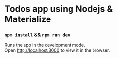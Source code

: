 # Todos app using Nodejs & Materialize

### `npm install` && `npm run dev`

Runs the app in the development mode.<br />
Open [http://localhost:3000](http://localhost:3000) to view it in the browser.
